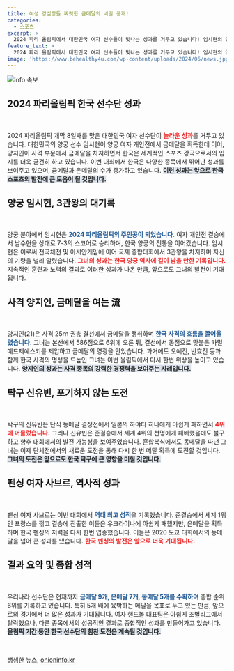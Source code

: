 ```yaml
---
title: 여성 강심장들 짜릿한 금메달의 비밀 공개!
categories:
  - 스포츠
excerpt: >
  2024 파리 올림픽에서 대한민국 여자 선수들이 빛나는 성과를 거두고 있습니다! 임시현의 양궁 3관왕, 양지인의 사격 금메달, 그리고 탁구 신유빈의 도전 등, 눈부신 활약으로 올림픽의 역사를 새롭게 쓰고 있습니다. 클릭하여 자세한 소식을 확인하세요!
feature_text: >
  2024 파리 올림픽에서 대한민국 여자 선수들이 빛나는 성과를 거두고 있습니다! 임시현의 양궁 3관왕, 양지인의 사격 금메달, 그리고 탁구 신유빈의 도전 등, 눈부신 활약으로 올림픽의 역사를 새롭게 쓰고 있습니다. 클릭하여 자세한 소식을 확인하세요!
image: 'https://www.behealthy4u.com/wp-content/uploads/2024/06/news.jpg'
---
```


<p><img src="https://www.behealthy4u.com/wp-content/uploads/2024/06/news.jpg" alt="info 속보" /></p>

<h2 data-ke-size="size26">2024 파리올림픽 한국 선수단 성과</h2>

<p data-ke-size="size16">&nbsp;</p>

<p>2024 파리올림픽 개막 8일째를 맞은 대한민국 여자 선수단이 <b><span style="color: #ee2323;">놀라운 성과</span></b>를 거두고 있습니다. 대한민국의 양궁 선수 임시현이 양궁 여자 개인전에서 금메달을 획득한데 이어, 양지인이 사격 부문에서 금메달을 차지하면서 한국은 세계적인 스포츠 강국으로서의 입지를 더욱 굳건히 하고 있습니다. 이번 대회에서 한국은 다양한 종목에서 뛰어난 성과를 보여주고 있으며, 금메달과 은메달의 수가 증가하고 있습니다. <b><span style="background-color: #21538527;">이런 성과는 앞으로 한국 스포츠의 발전에 큰 도움이 될 것입니다.</span></b> </p>

<h2 data-ke-size="size26">양궁 임시현, 3관왕의 대기록</h2>

<p data-ke-size="size16">&nbsp;</p>

<p>양궁 분야에서 임시현은 <b><span style="color: #1a5490;">2024 파리올림픽의 주인공이 되었습니다.</span></b> 여자 개인전 결승에서 남수현을 상대로 7-3의 스코어로 승리하며, 한국 양궁의 전통을 이어갔습니다. 임시현은 이로써 전국체전 및 아시안게임에 이어 국제 종합대회에서 3관왕을 차지하며 자신의 기량을 널리 알렸습니다. <b><span style="color: #ee2323;">그녀의 성과는 한국 양궁 역사에 길이 남을 만한 기록입니다.</span></b> 지속적인 훈련과 노력의 결과로 이러한 성과가 나온 만큼, 앞으로도 그녀의 발전이 기대됩니다. </p>

<h2 data-ke-size="size26">사격 양지인, 금메달을 여는 流</h2>

<p data-ke-size="size16">&nbsp;</p>

<p>양지인(21)은 사격 25ｍ 권총 결선에서 금메달을 쟁취하며 <b><span style="color: #1a5490;">한국 사격의 흐름을 끌어올렸습니다.</span></b> 그녀는 본선에서 586점으로 6위에 오른 뒤, 결선에서 동점으로 맞붙은 카밀 예드제예스키를 제압하고 금메달의 영광을 안았습니다. 과거에도 오예진, 반효진 등과 함께 한국 사격의 명성을 드높인 그녀는 이번 올림픽에서 다시 한번 위상을 높이고 있습니다. <b><span style="background-color: #21538527;">양지인의 성과는 사격 종목의 강력한 경쟁력을 보여주는 사례입니다.</span></b> </p>

<h2 data-ke-size="size26">탁구 신유빈, 포기하지 않는 도전</h2>

<p data-ke-size="size16">&nbsp;</p>

<p>탁구의 신유빈은 단식 동메달 결정전에서 일본의 하야타 히나에게 아쉽게 패하면서 <b><span style="color: #ee2323;">4위에 머물렀습니다.</span></b> 그러나 신유빈은 준결승에서 세계 4위의 천멍에게 패배했음에도 불구하고 향후 대회에서의 발전 가능성을 보여주었습니다. 혼합복식에서도 동메달을 따낸 그녀는 이제 단체전에서의 새로운 도전을 통해 다시 한 번 메달 획득에 도전할 것입니다. <b><span style="background-color: #21538527;">그녀의 도전은 앞으로도 한국 탁구에 큰 영향을 미칠 것입니다.</span></b> </p>

<h2 data-ke-size="size26">펜싱 여자 사브르, 역사적 성과</h2>

<p data-ke-size="size16">&nbsp;</p>

<p>펜싱 여자 사브르는 이번 대회에서 <b><span style="color: #1a5490;">역대 최고 성적</span></b>을 기록했습니다. 준결승에서 세계 1위인 프랑스를 꺾고 결승에 진출한 이들은 우크라이나에 아쉽게 패했지만, 은메달을 획득하며 한국 펜싱의 저력을 다시 한번 입증했습니다. 이들은 2020 도쿄 대회에서의 동메달을 넘어 큰 성과를 냈습니다. <b><span style="color: #ee2323;">한국 펜싱의 발전은 앞으로 더욱 기대됩니다.</span></b></p>

<h2 data-ke-size="size26">결과 요약 및 종합 성적</h2>

<p data-ke-size="size16">&nbsp;</p>

<p>우리나라 선수단은 현재까지 <b><span style="color: #1a5490;">금메달 9개, 은메달 7개, 동메달 5개를 수확하며</span></b> 종합 순위 6위를 기록하고 있습니다. 특히 5개 배에 육박하는 메달을 목표로 두고 있는 만큼, 앞으로의 경기에서 더 많은 성과가 기대됩니다. 여자 핸드볼 대표팀은 아쉽게 조별리그에서 탈락했으나, 다른 종목에서의 성공적인 결과로 종합적인 성과를 만들어가고 있습니다. <b><span style="background-color: #21538527;">올림픽 기간 동안 한국 선수단의 힘찬 도전은 계속될 것입니다.</span></b></p>

<p data-ke-size="size16">&nbsp;</p>
생생한 뉴스, <a href="https://onioninfo.kr" rel="dofollow">onioninfo.kr</a>


